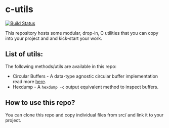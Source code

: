 # c-utils
[![Build Status](https://travis-ci.com/EmbedJournal/c-utils.svg?branch=master)](https://travis-ci.com/EmbedJournal/c-utils)

This repository hosts some modular, drop-in, C utilities that you can copy into
your project and and kick-start your work.

## List of utils:

The following methods/utils are available in this repo:

* Circular Buffers - A data-type agnostic circular buffer implementation read
  more [here][1].
* Hexdump - A `hexdump -c` output equivalent method to inspect buffers.

## How to use this repo?

You can clone this repo and copy individual files from src/ and link it to your
project.

[1]: https://embedjournal.com/implementing-circular-buffer-embedded-c/

